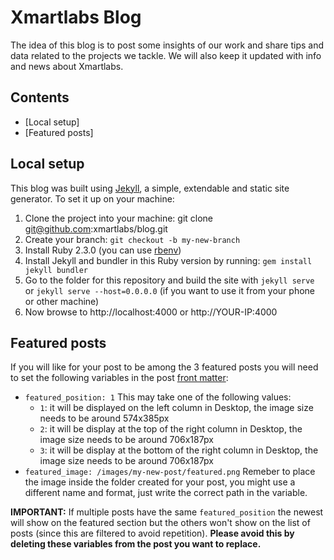 # Xmartlabs Blog
The idea of this blog is to post some insights of our work and share tips and data related to the projects we tackle.
We will also keep it updated with info and news about Xmartlabs.

## Contents

* [Local setup]
* [Featured posts]

## Local setup
This blog was built using [Jekyll](https://jekyllrb.com), a simple, extendable and static site generator.
To set it up on your machine:
1. Clone the project into your machine: git clone git@github.com:xmartlabs/blog.git
2. Create your branch: `git checkout -b my-new-branch`
3. Install Ruby 2.3.0 (you can use [rbenv](https://github.com/rbenv/rbenv))
4. Install Jekyll and bundler in this Ruby version by running: `gem install jekyll bundler`
5. Go to the folder for this repository and build the site with `jekyll serve` or `jekyll serve --host=0.0.0.0` (if you want to use it from your phone or other machine)
6. Now browse to http://localhost:4000 or http://YOUR-IP:4000

## Featured posts
If you will like for your post to be among the 3 featured posts you will need to set the following variables in the post [front matter](https://jekyllrb.com/docs/front-matter/):
- `featured_position: 1`
This may take one of the following values:
    - `1`: it will be displayed on the left column in Desktop, the image size needs to be around 574x385px
    - `2`: it will be display at the top of the right column in Desktop, the image size needs to be around 706x187px
    - `3`: it will be display at the bottom of the right column in Desktop, the image size needs to be around 706x187px
- `featured_image: /images/my-new-post/featured.png`
Remeber to place the image inside the folder created for your post, you might use a different name and format, just write the correct path in the variable.

**IMPORTANT:**
If multiple posts have the same `featured_position` the newest will show on the featured section but the others won't show on the list of posts (since this are filtered to avoid repetition). **Please avoid this by deleting these variables from the post you want to replace.**
